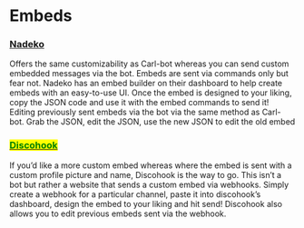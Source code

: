 # Embeds

### [Nadeko](https://nadeko.bot)

Offers the same customizability as Carl-bot whereas you can send custom embedded messages via the bot. Embeds are sent via commands only but fear not. Nadeko has an embed builder on their dashboard to help create embeds with an easy-to-use UI. Once the embed is designed to your liking, copy the JSON code and use it with the embed commands to send it! Editing previously sent embeds via the bot via the same method as Carl-bot. Grab the JSON, edit the JSON, use the new JSON to edit the old embed

### <mark style="color:green;"></mark>[<mark style="color:green;">Discohook</mark>](https://discohook.org)<mark style="color:green;"></mark>

If you’d like a more custom embed whereas where the embed is sent with a custom profile picture and name, Discohook is the way to go. This isn’t a bot but rather a website that sends a custom embed via webhooks. Simply create a webhook for a particular channel, paste it into discohook’s dashboard, design the embed to your liking and hit send! Discohook also allows you to edit previous embeds sent via the webhook.
